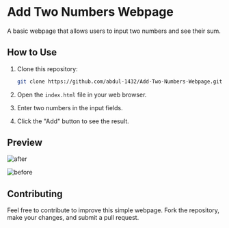 # Add Two Numbers Webpage

A basic webpage that allows users to input two numbers and see their sum.

## How to Use

1. Clone this repository:

   ```bash
   git clone https://github.com/abdul-1432/Add-Two-Numbers-Webpage.git
   ```

2. Open the `index.html` file in your web browser.

3. Enter two numbers in the input fields.

4. Click the "Add" button to see the result.

## Preview

![after](https://github.com/abdul-1432/Add-Two-Numbers-Webpage/assets/124916666/ba2aa6cd-999d-4a5e-aab2-13dd5e815f11)




![before](https://github.com/abdul-1432/Add-Two-Numbers-Webpage/assets/124916666/9ad20a4b-babc-4899-b59d-34e028c6afb2)


## Contributing

Feel free to contribute to improve this simple webpage. Fork the repository, make your changes, and submit a pull request.


